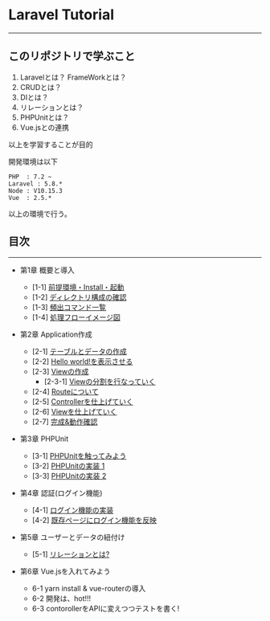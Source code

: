 # Laravel Tutorial
---
## このリポジトリで学ぶこと

1. Laravelとは？ FrameWorkとは？
2. CRUDとは？
3. DIとは？
4. リレーションとは？
5. PHPUnitとは？
6. Vue.jsとの連携

以上を学習することが目的

開発環境は以下

```
PHP  : 7.2 ~
Laravel : 5.8.*
Node : V10.15.3
Vue  : 2.5.*
```
以上の環境で行う。

## 目次
-----

- 第1章 概要と導入
  - [1-1] [前提環境・Install・起動](https://github.com/hironeko/for_laravel_beginner/blob/master/lesson_md/First_1-1.md)
  - [1-2] [ディレクトリ構成の確認](https://github.com/hironeko/for_laravel_beginner/blob/master/lesson_md/First_1-2.md)
  - [1-3] [頻出コマンド一覧](https://github.com/hironeko/for_laravel_beginner/blob/master/lesson_md/First_1-3.md)
  - [1-4] [処理フローイメージ図](https://github.com/hironeko/for_laravel_beginner/blob/master/lesson_md/First_1-4.md)

- 第2章 Application作成
  - [2-1] [テーブルとデータの作成](https://github.com/hironeko/for_laravel_beginner/blob/master/lesson_md/Second_2-1.md)
  - [2-2] [Hello world!を表示させる](https://github.com/hironeko/for_laravel_beginner/blob/master/lesson_md/Second_2-2.md)
  - [2-3] [Viewの作成](https://github.com/hironeko/for_laravel_beginner/blob/master/lesson_md/Second_2-3.md)
    - [2-3-1] [Viewの分割を行なっていく](https://github.com/hironeko/for_laravel_beginner/blob/master/lesson_md/Second_2-3-1.md)
  - [2-4] [Routeについて](https://github.com/hironeko/for_laravel_beginner/blob/master/lesson_md/Second_2-4.md)
  - [2-5] [Controllerを仕上げていく](https://github.com/hironeko/for_laravel_beginner/blob/master/lesson_md/Second_2-5.md)
  - [2-6] [Viewを仕上げていく](https://github.com/hironeko/for_laravel_beginner/blob/master/lesson_md/Second_2-6.md)
  - [2-7] [完成&動作確認](https://github.com/hironeko/for_laravel_beginner/blob/master/lesson_md/Second_2-7.md)

- 第3章 PHPUnit
  - [3-1] [PHPUnitを触ってみよう](https://github.com/hironeko/for_laravel_beginner/blob/master/lesson_md/Third_3-1.md)
  - [3-2] [PHPUnitの実装 1](https://github.com/hironeko/for_laravel_beginner/blob/master/lesson_md/Third_3-2.md)
  - [3-3] [PHPUnitの実装 2](https://github.com/hironeko/for_laravel_beginner/blob/master/lesson_md/Third_3-3.md)

- 第4章 認証(ログイン機能)
  - [4-1] [ログイン機能の実装](https://github.com/hironeko/for_laravel_beginner/blob/master/lesson_md/Fourth_4-1.md)
  - [4-2] [既存ページにログイン機能を反映](https://github.com/hironeko/for_laravel_beginner/blob/master/lesson_md/Fourth_4-2.md)
  
- 第5章 ユーザーとデータの紐付け
  - [5-1] [リレーションとは?](https://github.com/hironeko/laravel_original_tutorial/blob/master/lesson_md/Fifth_5-1.md)


- 第6章 Vue.jsを入れてみよう
  - 6-1 yarn install & vue-routerの導入
  - 6-2 開発は、hot!!!
  - 6-3 contorollerをAPIに変えつつテストを書く!

